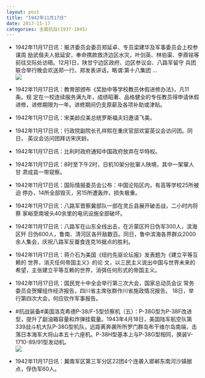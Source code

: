 ```yaml
---
layout: post
title: "1942年11月17日"
date: 2017-11-17
categories: 全面抗战(1937-1945)
---
```


<meta name="referrer" content="no-referrer" />

- 1942年11月17日讯：赈济委员会委员郑延卓、专员梁建华及军事委员会上校参谋周 励武偕夫人抵延安，奉命携款救济边区水灾。叶剑英、林伯渠、李鼎铭等 前往交际处访晤。12月1日，陕甘宁边区政府、边区参议会、八路军留守 兵团联合举行晚会欢送郑一行。郑发表讲话，略谓:第十八集团 ... <br/><img src="https://wx2.sinaimg.cn/large/aca367d8ly1fllfhe3hkqj20c80aywel.jpg" />

- 1942年11月17日讯：教育部颁布《奖励中等学校教员休假进修办法》，凡11条。规 定在一校连续服务满九年，成绩昭著、品格健全的专任教员得申请休假 进修，进修期限为一年。进修期间仍支原薪及各项补助或津贴。 

- 1942年11月17日讯：宋美龄应美总统罗斯福夫妇邀请飞美。 

- 1942年11月17日讯：行政院副院长孔祥熙在重庆官邸欢宴英议会访问团。同日， 英议会访问团拜访宋庆龄。 

- 1942年11月17日讯：比利时政府通知中国政府放弃在华特权。 

- 1942年11月17日讯：8时至下午2时，日机10架分批窜人陕境，其中一架窜人甘 肃成县一带窥察。 

- 1942年11月17日讯：国际情报委员会公布：中国沦陷区内，有高等学校25所被迫 停办，14所全部毁灭，另15所遭轰炸，损失极重。 

- 1942年11月17日讯：八路军晋察冀部队一部在灵丘县展开破击战，二小时内将蔡 家峪至南坡头40余里的电讯设施全部破坏。 

- 1942年11月17日讯：八路军在山东全线出击，在沂蒙区歼日伪军300人，滨海区歼 日伪600人，鲁南、清河区各歼敌数百。同日，鲁中滨海各界群众2000 余人集会，庆祝八路军反蚕食连克16据点的胜利。 

- 1942年11月17日讯：蒋介石为美国《纽约先驱论坛报》发表题为《建立平等互赖的 世界，消灭任何帝国主义》的论 文，以三民主义说出中国与世界未来的 希望，主张建立平等互赖的世界，消弭任何形式的帝国主义。 

- 1942年11月17日讯：国民党十中全会举行第三次大会，国家总动员会议 常务委员会贺耀组作经济报告，四川省主席张群作川省施政情况报告。 18日，举行第四次大会，何应钦作军事报告。 

- #抗战装备#美国洛克希德P-38/F-5型侦察机（五）：P-38G型为P-38F改进型，提升了副油箱容量和炸弹挂载量。1943年4月18日，美国陆军航空队第339战斗机大队P-38G型机队，远距离奔袭所所罗门群岛布干维尔岛南端，击落日本海军大将山本五十六座机。P-38H型基本上与P-38G型相同，换装V-1710-89/91型发动机。 <br/><img src="https://wx1.sinaimg.cn/large/aca367d8ly1flkuovnv4fj20fs1icna3.jpg" />

- 1942年11月17日讯：冀南军区第三军分区22团4个连袭入邯郸东南河沙镇据点，俘伪军60人。 

